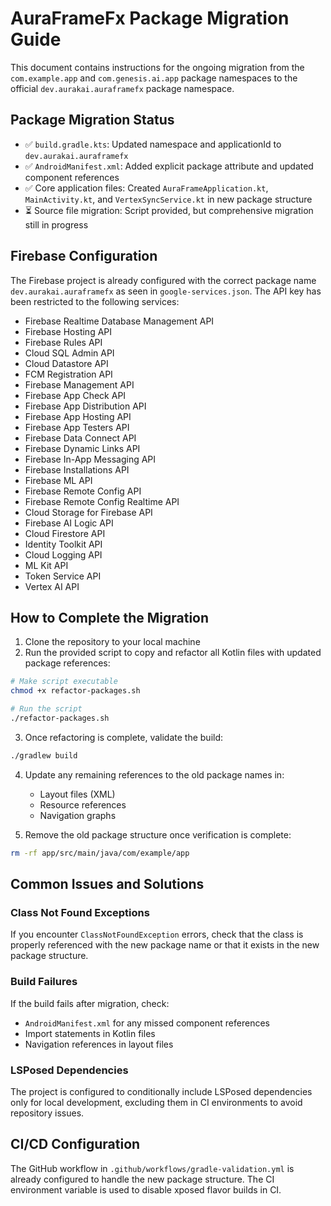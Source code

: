 # AuraFrameFx Package Migration Guide

This document contains instructions for the ongoing migration from the `com.example.app` and
`com.genesis.ai.app` package namespaces to the official `dev.aurakai.auraframefx` package namespace.

## Package Migration Status

- ✅ `build.gradle.kts`: Updated namespace and applicationId to `dev.aurakai.auraframefx`
- ✅ `AndroidManifest.xml`: Added explicit package attribute and updated component references
- ✅ Core application files: Created `AuraFrameApplication.kt`, `MainActivity.kt`, and
  `VertexSyncService.kt` in new package structure
- ⏳ Source file migration: Script provided, but comprehensive migration still in progress

## Firebase Configuration

The Firebase project is already configured with the correct package name `dev.aurakai.auraframefx`
as seen in `google-services.json`. The API key has been restricted to the following services:

- Firebase Realtime Database Management API
- Firebase Hosting API
- Firebase Rules API
- Cloud SQL Admin API
- Cloud Datastore API
- FCM Registration API
- Firebase Management API
- Firebase App Check API
- Firebase App Distribution API
- Firebase App Hosting API
- Firebase App Testers API
- Firebase Data Connect API
- Firebase Dynamic Links API
- Firebase In-App Messaging API
- Firebase Installations API
- Firebase ML API
- Firebase Remote Config API
- Firebase Remote Config Realtime API
- Cloud Storage for Firebase API
- Firebase AI Logic API
- Cloud Firestore API
- Identity Toolkit API
- Cloud Logging API
- ML Kit API
- Token Service API
- Vertex AI API

## How to Complete the Migration

1. Clone the repository to your local machine
2. Run the provided script to copy and refactor all Kotlin files with updated package references:

```bash
# Make script executable
chmod +x refactor-packages.sh

# Run the script
./refactor-packages.sh
```

3. Once refactoring is complete, validate the build:

```bash
./gradlew build
```

4. Update any remaining references to the old package names in:
    - Layout files (XML)
    - Resource references
    - Navigation graphs

5. Remove the old package structure once verification is complete:

```bash
rm -rf app/src/main/java/com/example/app
```

## Common Issues and Solutions

### Class Not Found Exceptions

If you encounter `ClassNotFoundException` errors, check that the class is properly referenced with
the new package name or that it exists in the new package structure.

### Build Failures

If the build fails after migration, check:

- `AndroidManifest.xml` for any missed component references
- Import statements in Kotlin files
- Navigation references in layout files

### LSPosed Dependencies

The project is configured to conditionally include LSPosed dependencies only for local development,
excluding them in CI environments to avoid repository issues.

## CI/CD Configuration

The GitHub workflow in `.github/workflows/gradle-validation.yml` is already configured to handle the
new package structure. The CI environment variable is used to disable xposed flavor builds in CI.

